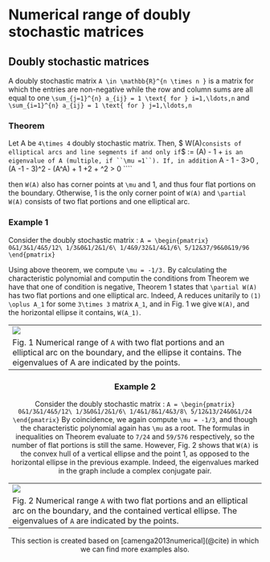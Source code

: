 # Numerical range of doubly stochastic matrices

## Doubly stochastic matrices

A doubly stochastic matrix `A \in \mathbb{R}^{n \times n }` is a matrix
for which the entries are non-negative while the row and column sums are
all equal to one `\sum_{j=1}^{n} a_{ij} = 1 \text{ for } i=1,\ldots,n`
and `\sum_{i=1}^{n} a_{ij} = 1 \text{ for } j=1,\ldots,n`

### Theorem

Let A be `4\times 4` doubly stochastic matrix. Then, $ W(A)`consists of
elliptical arcs and line segments if and only if`$ := (A) - 1 +  `is an
eigenvalue of A (multiple, if ``\mu =1``). If, in addition` A - 1 - 3\>0
, (A -1 - 3)^2 - (A^A) + 1 +2  + ^2 \> 0 \`\`\`\`

then `W(A)` also has corner points at `\mu` and 1, and thus four flat
portions on the boundary. Otherwise, 1 is the only corner point of
`W(A)` and `\partial W(A)` consists of two flat portions and one
elliptical arc.

### Example 1

Consider the doubly stochastic matrix : `A =
\begin{pmatrix} 0&1/3&1/4&5/12\ 1/3&0&1/2&1/6\ 1/4&9/32&1/4&1/6\ 5/12&37/96&0&19/96
\end{pmatrix}`

Using above theorem, we compute `\mu = -1/3.` By calculating the
characteristic polynomial and computin the conditions from Theorem we
have that one of condition is negative, Theorem 1 states that `\partial
W(A)` has two flat portions and one elliptical arc. Indeed, A reduces
unitarily to `(1) \oplus A_1` for some `3\times 3` matrix `A_1`, and in
Fig. 1 we give `W(A)`, and the horizontal ellipse it contains, `W(A_1)`.

<center>

|                                                                                                                                                                            |
| :------------------------------------------------------------------------------------------------------------------------------------------------------------------------- |
| ![](/numerical-range/examples/r1.jpg)                                                                                                                                      |
| Fig. 1 Numerical range of `A` with two flat portions and an elliptical arc on the boundary, and the ellipse it contains. The eigenvalues of A are indicated by the points. |

<center>

### Example 2

Consider the doubly stochastic matrix : `A =
\begin{pmatrix} 0&1/3&1/4&5/12\ 1/3&0&1/2&1/6\ 1/4&1/8&1/4&3/8\ 5/12&13/24&0&1/24
\end{pmatrix}` By coincidence, we again compute `\mu = -1/3`, and though
the characteristic polynomial again has `\mu` as a root. The formulas in
inequalities on Theorem evaluate to `7/24` and `59/576` respectively, so
the number of flat portions is still the same. However, Fig. 2 shows
that `W(A)` is the convex hull of a vertical ellipse and the point 1, as
opposed to the horizontal ellipse in the previous example. Indeed, the
eigenvalues marked in the graph include a complex conjugate pair.

<center>

|                                                                                                                                                                                  |
| :------------------------------------------------------------------------------------------------------------------------------------------------------------------------------- |
| ![](/numerical-range/examples/r2.jpg)                                                                                                                                            |
| Fig. 2 Numerical range `A` with two flat portions and an elliptical arc on the boundary, and the contained vertical ellipse. The eigenvalues of `A` are indicated by the points. |

<center> This section is created based on [camenga2013numerical](@cite)
in which we can find more examples also.

